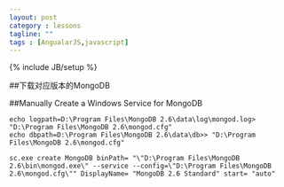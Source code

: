 ```yaml
---
layout: post
category : lessons
tagline: ""
tags : [AngualarJS,javascript]
---
```

{% include JB/setup %}

##下载对应版本的MongoDB

##Manually Create a Windows Service for MongoDB

	echo logpath=D:\Program Files\MongoDB 2.6\data\log\mongod.log> "D:\Program Files\MongoDB 2.6\mongod.cfg"
	echo dbpath=D:\Program Files\MongoDB 2.6\data\db>> "D:\Program Files\MongoDB 2.6\mongod.cfg"

	sc.exe create MongoDB binPath= "\"D:\Program Files\MongoDB 2.6\bin\mongod.exe\" --service --config=\"D:\Program Files\MongoDB 2.6\mongod.cfg\"" DisplayName= "MongoDB 2.6 Standard" start= "auto"